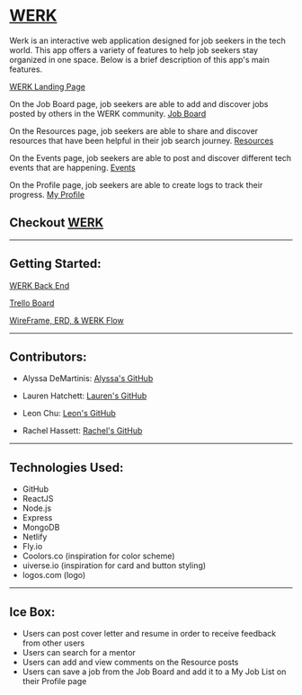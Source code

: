 # [WERK](https://werk-smarter.netlify.app) 

Werk is an interactive web application designed for job seekers in the tech world. This app offers a variety of features to help job seekers stay organized in one space. Below is a brief description of this app's main features. 

 [WERK Landing Page](https://user-images.githubusercontent.com/109775689/198454978-fa2bfb44-5aba-4ca8-9fea-2e9a01c3c16a.png)

On the Job Board page, job seekers are able to add and discover jobs posted by others in the WERK community.
[Job Board](https://user-images.githubusercontent.com/109775689/198615346-28aa2251-2857-434f-b65b-b8a72f5d7f45.png)

 On the Resources page, job seekers are able to share and discover resources that have been helpful in their job search journey.
[Resources](https://user-images.githubusercontent.com/109775689/198614761-802b4e24-c868-4249-ae63-1d38fe34d1b5.png)

 On the Events page, job seekers are able to post and discover different tech events that are happening.
[Events](https://user-images.githubusercontent.com/109775689/198613883-51dad45a-f4cd-409d-98df-de827b83e5ed.png)

 On the Profile page, job seekers are able to create logs to track their progress.
[My Profile](https://user-images.githubusercontent.com/109775689/198613451-7987698a-6816-4a81-aa5f-c0cb8962d176.png)

 ## Checkout [WERK](https://werk-smarter.netlify.app)

---

## Getting Started:

[WERK Back End](https://github.com/ljchu87/werk-back-end.git)

[Trello Board](https://trello.com/b/gvSZ2xAd/werk)

[WireFrame, ERD, & WERK Flow](https://whimsical.com/werk-BkjCLKV4iqBnSo4PtY96wP)

---

## Contributors:

- Alyssa DeMartinis: [Alyssa's GitHub](https://github.com/cactuspie23)

- Lauren Hatchett: [Lauren's GitHub](https://github.com/laurenhatchett)

- Leon Chu: [Leon's GitHub](https://github.com/ljchu87)

- Rachel Hassett: [Rachel's GitHub](https://github.com/racssett)

---

## Technologies Used:

- GitHub
- ReactJS
- Node.js
- Express
- MongoDB
- Netlify
- Fly.io
- Coolors.co (inspiration for color scheme)
- uiverse.io (inspiration for card and button styling)
- logos.com (logo)

---

## Ice Box:
- Users can post cover letter and resume in order to receive feedback from other users
- Users can search for a mentor
- Users can add and view comments on the Resource posts
- Users can save a job from the Job Board and add it to a My Job List on their Profile page